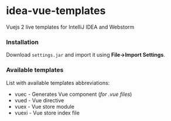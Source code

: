 # idea-vue-templates
Vuejs 2 live templates for IntelliJ IDEA and Webstorm

### Installation
Download `settings.jar` and import it using **File->Import Settings**.

### Available templates
List with available templates abbreviations:

* vuec - Generates Vue component (_for .vue files_)
* vued - Vue directive
* vuex - Vue store module
* vuexi - Vue store index file 